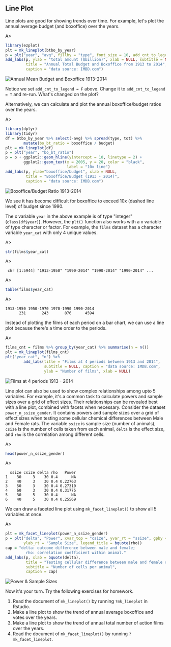 ## Line Plot

Line plots are good for showing trends over time. For example, let's plot the
annual average budget (and boxoffice) over the years.

A>
```r
library(ezplot)
plt = mk_lineplot(btbo_by_year)
p = plt("year", "avg", fillby = "type", font_size = 10, add_cnt_to_legend = F)
add_labs(p, ylab = "total amount ($billion)", xlab = NULL, subtitle = NULL,
         title = "Annual Total Budget and Boxoffice from 1913 to 2014",
         caption = "data source: IMBD.com")
```

![Annual Mean Budget and Boxoffice 1913-2014](images/lineplot_bobt-1.png)

Notice we set `add_cnt_to_legend = F` above. Change it to `add_cnt_to_legend = T` 
and re-run. What's changed on the plot? 

Alternatively, we can calculate and plot the annual boxoffice/budget ratios over
the years.

A>
```r
library(dplyr)
library(tidyr)
df = btbo_by_year %>% select(-avg) %>% spread(type, tot) %>% 
        mutate(bo_bt_ratio = boxoffice / budget)
plt = mk_lineplot(df)
p = plt("year", "bo_bt_ratio")
p = p + ggplot2::geom_hline(yintercept = 10, linetype = 2) +
        ggplot2::geom_text(x = 2005, y = 20, color = "black",
                           label = "10x line")
add_labs(p, ylab="boxoffice/budget", xlab = NULL,
         title = "Boxoffice/Budget (1913 - 2014)",
         caption = "data source: IMDB.com")
```

![Boxoffice/Budget Ratio 1913-2014](images/lineplot_bobt_ratio-1.png)

We see it has become difficult for boxoffice to exceed 10x (dashed line 
level) of budget since 1990. 

The x variable `year` in the above example is of type "integer" (`class(df$year)`).
However, the `plt()` function also works with a x variable of type character or 
factor. For example, the `films` dataset has a character variable `year_cat` 
with only 4 unique values. 

A>
```r
str(films$year_cat)
```
A>
```
 chr [1:5944] "1913-1950" "1990-2014" "1990-2014" "1990-2014" ...
```
A>
```r
table(films$year_cat)
```
A>
```
1913-1950 1950-1970 1970-1990 1990-2014 
      231       243       876      4594 
```

Instead of plotting the films of each period on a bar chart, we can use a line 
plot because there's a time order to the periods.

A>
```r
films_cnt = films %>% group_by(year_cat) %>% summarise(n = n())
plt = mk_lineplot(films_cnt)
plt("year_cat", "n") %>% 
        add_labs(title = "Films at 4 periods between 1913 and 2014",
                 subtitle = NULL, caption = "data source: IMDB.com",
                 ylab = "Number of films", xlab = NULL)
```

![Films at 4 periods 1913 - 2014](images/lineplot_films-1.png)

Line plot can also be used to show complex relationships among upto 5 variables.
For example, it's a common task to calculate powers and sample sizes over a 
grid of effect sizes. Their relationships can be revealed best with a line plot, 
combined with facets when necessary. Consider the dataset `power_n_ssize_gender`. 
It contains powers and sample sizes over a grid of effect sizes when testing
some cellular chemical differences between Male and Female rats. The variable 
`ssize` is sample size (number of animals), `csize` is the number of cells taken
from each animal, `delta` is the effect size, and `rho` is the correlation among
different cells. 

A>
```r
head(power_n_ssize_gender)
```
A>
```
  ssize csize delta rho   Power
1    30     3    30 0.4      NA
2    40     3    30 0.4 0.22763
3    50     3    30 0.4 0.27310
4    60     3    30 0.4 0.31775
5    30     5    30 0.4      NA
6    40     5    30 0.4 0.25569
```

We can draw a faceted line plot using `mk_facet_lineplot()` to show all 5 
variables at once.

A>
```r
plt = mk_facet_lineplot(power_n_ssize_gender)
p = plt("delta", "Power", xvar_top = "csize", yvar_rt = "ssize", gpby = "rho",
        ylab_rt = "Sample Size", legend_title = bquote(rho))
cap = "delta: outcome difference between male and female;
         rho: correlation coefficient within animal."
add_labs(p, xlab = bquote(delta),
         title = "Testing cellular difference between male and female rats",
         subtitle = "Number of cells per animal",
         caption = cap)
```

![Power & Sample Sizes](images/power_n_ssize-1.png)

Now it's your turn. Try the following exercises for homework.

1. Read the document of `mk_lineplot()` by running `?mk_lineplot` in Rstudio. 
2. Make a line plot to show the trend of annual average boxoffice and votes over 
the years.
3. Make a line plot to show the trend of annual total number of action films 
over the years.
4. Read the document of `mk_facet_lineplot()` by running `?mk_facet_lineplot`. 
